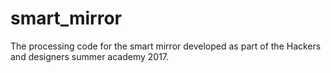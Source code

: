 # smart_mirror
The processing code for the smart mirror developed as part of the Hackers and designers summer academy 2017.
